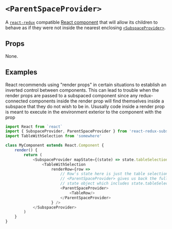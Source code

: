 # `<ParentSpaceProvider>`

A [`react-redux`](https://github.com/reactjs/react-redux) compatible [React component](https://facebook.github.io/react/docs/components-and-props.html) that will allow its children to behave as if they were not inside the nearest enclosing [`<SubspaceProvider>`](/docs/api/SubspaceProvider.md).

## Props

None.

## Examples

React recommends using "render props" in certain situations to establish an inverted control between components. This can lead to trouble when the render props are passed to a subspaced component since any redux-connected components inside the render prop will find themselves inside a subspace that they do not wish to be in. Ususally code inside a render prop is meant to execute in the environment exterior to the component with the prop

```javascript
import React from `react`
import { SubspaceProvider, ParentSpaceProvider } from 'react-redux-subspace'
import TableWithSelection from 'somewhere'

class MyComponent extends React.Component {
    render() {
        return (
            <SubspaceProvider mapState={(state) => state.tableSelection} namespace="TABLE">
                <TableWithSelection
                    renderRow={row => 
                        // Row's state here is just the table selection.
                        // <ParentSpaceProvider> gives us back the full
                        // state object which includes state.tableSelection
                        <ParentSpaceProvider>
                            <TableRow/>
                        </ParentSpaceProvider>
                    } />
            </SubspaceProvider>
        )
    }
}
```

